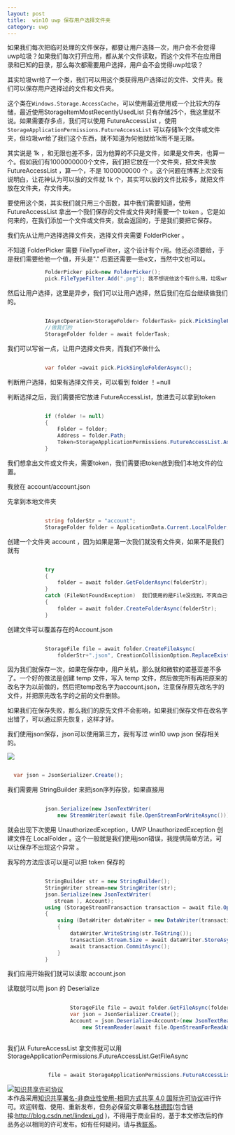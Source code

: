 ```yaml
---
layout: post
title:  win10 uwp 保存用户选择文件夹 
category: uwp 
---
```


如果我们每次把临时处理的文件保存，都要让用户选择一次，用户会不会觉得uwp垃圾？如果我们每次打开应用，都从某个文件读取，而这个文件不在应用目录和已知的目录，那么每次都需要用户选择，用户会不会觉得uwp垃圾？

<!--more-->

<div id="toc"></div>

其实垃圾wr给了一个类，我们可以用这个类获得用户选择过的文件、文件夹。我们可以保存用户选择过的文件和文件夹。

这个类在`Windows.Storage.AccessCache`，可以使用最近使用或一个比较大的存储，最近使用StorageItemMostRecentlyUsedList 只有存储25个，我这里就不说。如果需要存多点，我们可以使用 FutureAccessList ，使用`StorageApplicationPermissions.FutureAccessList` 可以存储1k个文件或文件夹，但垃圾wr给了我们这个东西，就不知道为何他就给1k而不是无限。

其实说是 1k ，和无限也差不多，因为他算的不只是文件，如果是文件夹，也算一个。假如我们有1000000000个文件，我们把它放在一个文件夹，把文件夹放 FutureAccessList ，算一个，不是 1000000000 个 。这个问题在博客上次没有说明白，让花神认为可以放的文件就 1k 个，其实可以放的文件比较多，就把文件放在文件夹，存文件夹。

要使用这个类，其实我们就只用三个函数，其中我们需要知道，使用 FutureAccessList 拿出一个我们保存的文件或文件夹时需要一个 token 。它是如何来的，在我们添加一个文件或文件夹，就会返回的，于是我们要把它保存。

我们先从让用户选择选择文件夹，选择文件夹需要 FolderPicker 。

不知道 FolderPicker 需要 FileTypeFilter，这个设计有个r用。他还必须要给，于是我们需要给他一个值，开头是"." 后面还需要一些e文，当然中文也可以。

```csharp
            FolderPicker pick=new FolderPicker();
            pick.FileTypeFilter.Add(".png"); 我不想说他这个有什么用，垃圾wr
```

然后让用户选择，这里是异步，我们可以让用户选择，然后我们在后台继续做我们的。

```csharp

            IAsyncOperation<StorageFolder> folderTask= pick.PickSingleFolderAsync();
            //做我们的 
            StorageFolder folder = await folderTask;
```

我们可以写省一点，让用户选择文件夹，而我们不做什么

```csharp

            var folder =await pick.PickSingleFolderAsync();

```

判断用户选择，如果有选择文件夹，可以看到 folder ！=null

判断选择之后，我们需要把它放进 FutureAccessList，放进去可以拿到token

```csharp

            if (folder != null)
            {
                Folder = folder;
                Address = folder.Path;
                Token=StorageApplicationPermissions.FutureAccessList.Add(folder);
            }
```

我们想拿出文件或文件夹，需要token，我们需要把token放到我们本地文件的位置。

我放在 account/account.json 

先拿到本地文件夹

```csharp

            string folderStr = "account";
            StorageFolder folder = ApplicationData.Current.LocalFolder;
```

创建一个文件夹 account ，因为如果是第一次我们就没有文件夹，如果不是我们就有

```csharp

            try
            {
                folder = await folder.GetFolderAsync(folderStr);
            }
            catch (FileNotFoundException)  我们使用的是File没找到，不爽自己做一个Folder没找到
            {
                folder = await folder.CreateFolderAsync(folderStr);
            }
```

创建文件可以覆盖存在的Account.json

```csharp

            StorageFile file = await folder.CreateFileAsync(
                folderStr+".json", CreationCollisionOption.ReplaceExisting);
```

因为我们就保存一次，如果在保存中，用户关机，那么就和微软的诺基亚差不多了。一个好的做法是创建 temp 文件，写入 temp 文件，然后做完所有再把原来的改名字为以前做的，然后把temp改名字为account.json，注意保存原先改名字的文件，并把原先改名字的之前的文件删除。

如果我们在保存失败，那么我们的原先文件不会影响，如果我们保存文件在改名字出错了，可以通过原先恢复，这样才好。

我们使用json保存，json可以使用第三方，我有写过 win10 uwp json 保存相关的。

![](http://jycloud.9uads.com/web/GetObject.aspx?filekey=eb992e37cd0bd5c07ae125648f6328bb)

```csharp

  var json = JsonSerializer.Create();
```
 
我们需要用 StringBuilder 来把json序列存放，如果直接用

```csharp

            json.Serialize(new JsonTextWriter(
                new StreamWriter(await file.OpenStreamForWriteAsync())), Account);
```

就会出现下次使用 UnauthorizedException，UWP UnauthorizedException 创建文件在 LocalFolder 。这个一般就是我们使用json错误，我提供简单方法，可以让保存不出现这个异常
。

我写的方法应该可以是可以把 token 保存的

```csharp

            StringBuilder str = new StringBuilder();
            StringWriter stream=new StringWriter(str);
            json.Serialize(new JsonTextWriter(
               stream ), Account);
            using (StorageStreamTransaction transaction = await file.OpenTransactedWriteAsync())
            {
                using (DataWriter dataWriter = new DataWriter(transaction.Stream))
                {
                    dataWriter.WriteString(str.ToString());
                    transaction.Stream.Size = await dataWriter.StoreAsync();
                    await transaction.CommitAsync();
                }
            }
```

我们应用开始我们就可以读取 account.json

读取就可以用 json 的 Deserialize

```csharp

                    StorageFile file = await folder.GetFileAsync(folderStr + ".json");
                    var json = JsonSerializer.Create();
                    Account = json.Deserialize<Account>(new JsonTextReader(
                        new StreamReader(await file.OpenStreamForReadAsync())));
          
```



我们从 FutureAccessList 拿文件就可以用 StorageApplicationPermissions.FutureAccessList.GetFileAsync 

```csharp

             file = await StorageApplicationPermissions.FutureAccessList.GetFileAsync(Account.Token);

```

<a rel="license" href="http://creativecommons.org/licenses/by-nc-sa/4.0/"><img alt="知识共享许可协议" style="border-width:0" src="https://licensebuttons.net/l/by-nc-sa/4.0/88x31.png" /></a><br />本作品采用<a rel="license" href="http://creativecommons.org/licenses/by-nc-sa/4.0/">知识共享署名-非商业性使用-相同方式共享 4.0 国际许可协议</a>进行许可。欢迎转载、使用、重新发布，但务必保留文章署名[林德熙](http://blog.csdn.net/lindexi_gd)(包含链接:http://blog.csdn.net/lindexi_gd )，不得用于商业目的，基于本文修改后的作品务必以相同的许可发布。如有任何疑问，请与我[联系](mailto:lindexi_gd@163.com)。



